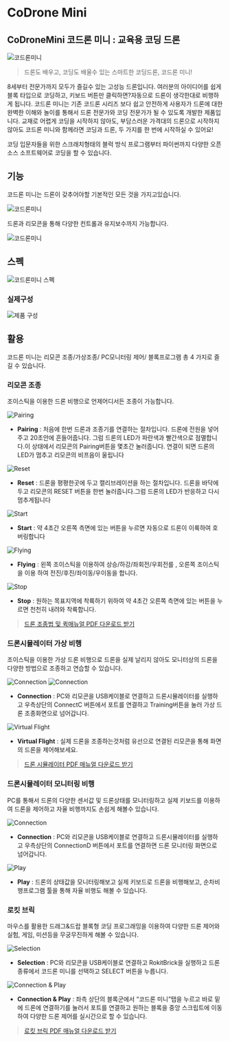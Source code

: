 # CoDrone Mini

## CoDroneMini 코드론 미니 : 교육용 코딩 드론

![&#xCF54;&#xB4DC;&#xB860;&#xBBF8;&#xB2C8;](../../.gitbook/assets/0001.png)

> 드론도 배우고, 코딩도 배울수 있는 스마트한 코딩드론, 코드론 미니!

8세부터 전문가까지 모두가 즐길수 있는 고성능 드론입니다. 여러분의 아이디어를 쉽게 블록 타입으로 코딩하고, 키보드 버튼만 클릭하면?자동으로 드론이 생각한대로 비행하게 됩니다. 코드론 미니는 기존 코드론 시리즈 보다 쉽고 안전하게 사용자가 드론에 대한 완벽한 이해와 놀이를 통해서 드론 전문가와 코딩 전문가가 될 수 있도록 개발한 제품입니다. 교재로 어렵게 코딩을 시작하지 않아도, 부담스러운 가격대의 드론으로 시작하지 않아도 코드론 미니와 함께라면 코딩과 드론, 두 가지를 한 번에 시작하실 수 있어요!

코딩 입문자들을 위한 스크래치형태의 블럭 방식 프로그램부터 파이썬까지 다양한 오픈소스 소프트웨어로 코딩을 할 수 있습니다.

## 기능

코드론 미니는 드론이 갖추어야할 기본적인 모든 것을 가지고있습니다.

![&#xCF54;&#xB4DC;&#xB860;&#xBBF8;&#xB2C8;](../../.gitbook/assets/0002.png)

드론과 리모콘을 통해 다양한 컨트롤과 유지보수까지 가능합니다.

![&#xCF54;&#xB4DC;&#xB860;&#xBBF8;&#xB2C8;](../../.gitbook/assets/0003.png)

## 스펙

![&#xCF54;&#xB4DC;&#xB860;&#xBBF8;&#xB2C8; &#xC2A4;&#xD399;](../../.gitbook/assets/0004.png)

### 실제구성

![&#xC81C;&#xD488; &#xAD6C;&#xC131;](../../.gitbook/assets/0005.png)

## 활용

코드론 미니는 리모콘 조종/가상조종/ PC모니터링 제어/ 블록프로그램 총 4 가지로 즐길 수 있습니다.

### 리모콘 조종

조이스틱을 이용한 드론 비행으로 언제어디서든 조종이 가능합니다.

![Pairing](../../.gitbook/assets/0006.png)

* **Pairing** :  처음에 한번 드론과 조종기를 연결하는 절차입니다. 드론에 전원을 넣어주고 20초안에 흔들어줍니다. 그럼 드론의 LED가 파란색과 빨간색으로 점멸합니다.이 상태에서 리모콘의 Pairing버튼을 몇초간 눌러줍니다. 연결이 되면 드론의 LED가 멈추고 리모콘의 비프음이 울립니다

![Reset](../../.gitbook/assets/0007.png)

* **Reset**  : 드론을 평평한곳에 두고 캘리브레이션을 하는 절차입니다. 드론을 바닥에 두고 리모콘의 RESET 버튼을 한번 눌러줍니다.그럼 드론의 LED가 반응하고 다시 멈추게됩니다 

![Start](../../.gitbook/assets/0008.png)

* **Start** : 약 4초간 오른쪽 측면에 있는 버튼을 누르면 자동으로 드론이 이륙하여 호버링합니다

![Flying](../../.gitbook/assets/0009.png)

* **Flying** : 왼쪽 조이스틱을 이용하여 상승/하강/좌회전/우회전를 , 오른쪽 조이스틱을  이용 하여 전진/후진/좌이동/우이동을 합니다.

![Stop](../../.gitbook/assets/0010.png)

* **Stop** : 원하는 목표지역에 착륙하기 위하여 약 4초간 오른쪽 측면에 있는 버튼을 누르면 천천히 내려와 착륙합니다.

> [드론 조종법 및 퀵매뉴얼 PDF 다운로드 받기](https://github.com/EBWon/robolink/raw/master/codronemini/pdf/remotecontroller.pdf)

### 드론시뮬레이터 가상 비행

조이스틱을 이용한 가상 드론 비행으로 드론을 실제 날리지 않아도 모니터상의 드론을 다양한 방법으로 조종하고 연습할 수 있습니다.

![Connection](../../.gitbook/assets/0011-1.png) ![Connection](../../.gitbook/assets/0011.jpg)

* **Connection** : PC와 리모콘을 USB케이블로 연결하고 드론시뮬레이터를 실행하고 우측상단의 ConnectC 버튼에서 포트를 연결하고 Training버튼을 눌러 가상 드론 조종화면으로 넘어갑니다.

![Virtual Flight](../../.gitbook/assets/0012.png)

* **Virtual Flight** : 실제 드론을 조종하는것처럼 유선으로 연결된 리모콘을 통해 화면의 드론을 제어해보세요.

> [드론 시뮬레이터 PDF 매뉴얼 다운로드 받기](https://github.com/EBWon/robolink/raw/master/codronemini/pdf/simulator.pdf)

### 드론시뮬레이터 모니터링 비행

PC를 통해서 드론의 다양한 센서값 및 드론상태를 모니터링하고 실제 키보드를 이용하여 드론을 제어하고 자율 비행까지도 손쉽게 해볼수 있습니다.

![Connection](../../.gitbook/assets/0013.png)

* **Connection** : PC와 리모콘을 USB케이블로 연결하고 드론시뮬레이터를 실행하고 우측상단의 ConnectionD 버튼에서 포트를 연결하면 드론 모니터링 화면으로 넘어갑니다.

![Play](../../.gitbook/assets/0014.png)

* **Play** : 드론의 상태값을 모니터링해보고 실제 키보드로 드론을 비행해보고, 순차비행프로그램 툴을 통해 자율 비행도 해볼 수 있습니다.

### 로킷 브릭

마우스를 활용한 드래그&드랍 블록형 코딩 프로그래밍을 이용하여 다양한 드론 제어와 실험, 게임, 미션등을 무궁무진하게 해볼 수 있습니다.

![Selection](../../.gitbook/assets/0015.png)

* **Selection** : PC와 리모콘을 USB케이블로 연결하고 RokitBrick을 실행하고 드론종류에서 코드론 미니를 선택하고 SELECT 버튼을 누릅니다.

![Connection &amp; Play](../../.gitbook/assets/0016.png)

* **Connection & Play** : 좌측 상단의 블록군에서 “코드론 미니”탭을 누르고 바로 밑에 드론에 연결하기를 눌러서 포트를 연결하고 원하는 블록을  중앙 스크립트에 이동하여 다양한 드론 제어를 실시간으로 할 수 있습니다. 

> [로킷 브릭 PDF 매뉴얼 다운로드 받기](https://github.com/EBWon/robolink/raw/master/codronemini/pdf/rokit.pdf)

